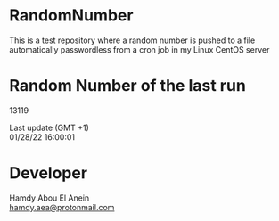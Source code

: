 # RandomNumber    
This is a test repository where a random number is pushed to a file automatically passwordless from a cron job in my Linux CentOS server    
# Random Number of the last run   
13119
      
Last update (GMT +1)    
01/28/22 16:00:01
# Developer    
Hamdy Abou El Anein   
hamdy.aea@protonmail.com
